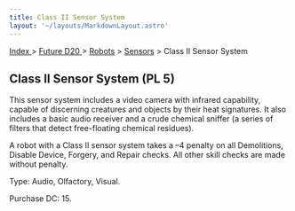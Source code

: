 ```yaml
---
title: Class II Sensor System
layout: '~/layouts/MarkdownLayout.astro'
---
```


[ Index ](/) > [ Future D20 ](/future.d20.srd) > [Robots](/future.d20.srd/robots) > [Sensors](/future.d20.srd/robots/sensors) > Class II Sensor System

## Class II Sensor System (PL 5)

This sensor system includes a video camera with infrared capability, capable
of discerning creatures and objects by their heat signatures. It also includes
a basic audio receiver and a crude chemical sniffer (a series of filters that
detect free-floating chemical residues).

A robot with a Class II sensor system takes a –4 penalty on all Demolitions,
Disable Device, Forgery, and Repair checks. All other skill checks are made
without penalty.

Type: Audio, Olfactory, Visual.

Purchase DC: 15.

